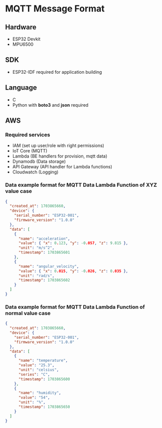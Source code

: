 # MQTT Message Format

## Hardware
- ESP32 Devkit
- MPU6500

## SDK
- ESP32-IDF required for application building

## Language
- C
- Python with **boto3** and **json** required

## AWS
### Required services
- IAM (set up user/role with right permissions)
- IoT Core (MQTT)
- Lambda (BE handlers for provision, mqtt data)
- Dynamodb (Data storage)
- API Gateway (API handler for Lambda functions)
- Cloudwatch (Logging)

### Data example format for MQTT Data Lambda Function of XYZ value case
```json
{
  "created_at": 1703865660,
  "device": {
    "serial_number": "ESP32-001",
    "firmware_version": "1.0.0"
  },
  "data": [
    {
      "name": "acceleration",
      "value": { "x": 0.123, "y": -0.057, "z": 9.815 },
      "unit": "m/s^2",
      "timestamp": 1703865601
    },
    {
      "name": "angular_velocity",
      "value": { "x": 0.015, "y": -0.026, "z": 0.035 },
      "unit": "rad/s",
      "timestamp": 1703865602
    }
  ]
}
```

### Data example format for MQTT Data Lambda Function of normal value case
```json
{
  "created_at": 1703865660,
  "device": {
    "serial_number": "ESP32-001",
    "firmware_version": "1.0.0"
  },
  "data": [
    {
      "name": "temperature",
      "value": "25.3",
      "unit": "celsius",
      "series": "C",
      "timestamp": 1703865600
    },
    {
      "name": "humidity",
      "value": "54",
      "unit": "%",
      "timestamp": 1703865650
    }
  ]
}
```

